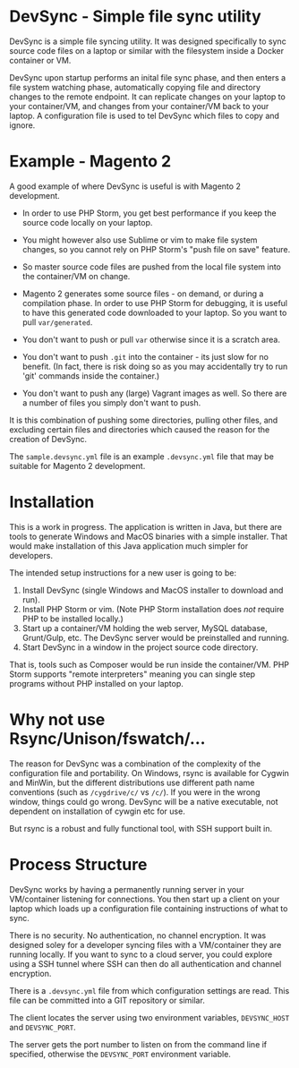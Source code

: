 DevSync - Simple file sync utility
==================================

DevSync is a simple file syncing utility. It was designed specifically to sync
source code files on a laptop or similar with the filesystem inside a Docker
container or VM.

DevSync upon startup performs an inital file sync phase, and then enters a
file system watching phase, automatically copying file and directory changes
to the remote endpoint. It can replicate changes on your laptop to your
container/VM, and changes from your container/VM back to your laptop. A
configuration file is used to tel DevSync which files to copy and ignore.

# Example - Magento 2

A good example of where DevSync is useful is with Magento 2 development.

* In order to use PHP Storm, you get best performance if you keep the source
  code locally on your laptop.
* You might however also use Sublime or vim to make file system changes, so
  you cannot rely on PHP Storm's "push file on save" feature.
* So master source code files are pushed from the local file system into the
  container/VM on change.
  
* Magento 2 generates some source files - on demand, or during a compilation
  phase. In order to use PHP Storm for debugging, it is useful to have this
  generated code downloaded to your laptop. So you want to pull `var/generated`.
* You don't want to push or pull `var` otherwise since it is a scratch area.

* You don't want to push `.git` into the container - its just slow for no
  benefit. (In fact, there is risk doing so as you may accidentally try to run
  'git' commands inside the container.)
* You don't want to push any (large) Vagrant images as well. So there are a
  number of files you simply don't want to push.

It is this combination of pushing some directories, pulling other files, and
excluding certain files and directories which caused the reason for the creation
of DevSync.

The `sample.devsync.yml` file is an example `.devsync.yml` file that may be suitable
for Magento 2 development.

# Installation

This is a work in progress. The application is written in Java, but there are
tools to generate Windows and MacOS binaries with a simple installer. That would
make installation of this Java application much simpler for developers.

The intended setup instructions for a new user is going to be:

1. Install DevSync (single Windows and MacOS installer to download and run).
2. Install PHP Storm or vim. (Note PHP Storm installation does *not* require
   PHP to be installed locally.)
3. Start up a container/VM holding the web server, MySQL database, Grunt/Gulp,
   etc. The DevSync server would be preinstalled and running.
4. Start DevSync in a window in the project source code directory.

That is, tools such as Composer would be run inside the container/VM. PHP Storm
supports "remote interpreters" meaning you can single step programs without
PHP installed on your laptop.

# Why not use Rsync/Unison/fswatch/...

The reason for DevSync was a combination of the complexity of the configuration
file and portability. On Windows, rsync is available for Cygwin and MinWin,
but the different distributions use different path name conventions
(such as `/cygdrive/c/` vs `/c/`). If you were in the wrong window, things could
go wrong. DevSync will be a native executable, not dependent on installation
of cywgin etc for use.

But rsync is a robust and fully functional tool, with SSH support built in.

# Process Structure

DevSync works by having a permanently running server in your VM/container
listening for connections. You then start up a client on your laptop which
loads up a configuration file containing instructions of what to sync.

There is no security. No authentication, no channel encryption. It was designed
soley for a developer syncing files with a VM/container they are running
locally. If you want to sync to a cloud server, you could explore using a
SSH tunnel where SSH can then do all authentication and channel encryption.

There is a `.devsync.yml` file from which configuration settings are read. This
file can be committed into a GIT repository or similar.

The client locates the server using two environment variables, `DEVSYNC_HOST`
and `DEVSYNC_PORT`.

The server gets the port number to listen on from the command line if specified,
otherwise the `DEVSYNC_PORT` environment variable.
